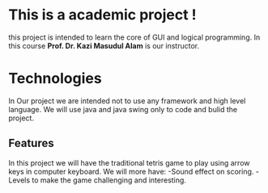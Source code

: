 # This is a academic project !

this project is intended to learn the core of GUI and logical programming. In this course **Prof. Dr. Kazi Masudul Alam** is our instructor.

# Technologies
In Our project we are intended not to use any framework and high level language. We will use java and java swing only to code and bulid the project. 

## Features 

In this project we will have the traditional tetris game to play using arrow keys in computer keyboard.
We will more have:
-Sound effect on scoring.
-Levels to make the game challenging and interesting.
